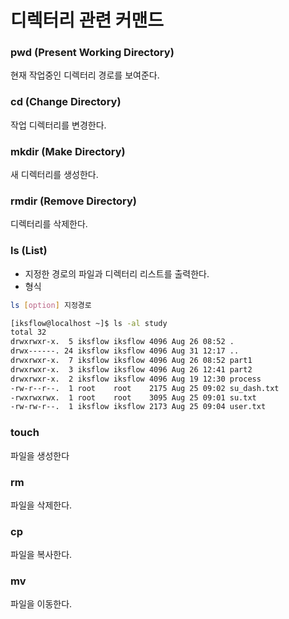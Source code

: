 # 디렉터리 관련 커맨드

### pwd (Present Working Directory)  
현재 작업중인 디렉터리 경로를 보여준다.

### cd (Change Directory)  
작업 디렉터리를 변경한다.

### mkdir (Make Directory)  
새 디렉터리를 생성한다.

### rmdir (Remove Directory)
디렉터리를 삭제한다.

### ls (List)

* 지정한 경로의 파일과 디렉터리 리스트를 출력한다.  
* 형식 
```sh
ls [option] 지정경로
```

```sh
[iksflow@localhost ~]$ ls -al study
total 32
drwxrwxr-x.  5 iksflow iksflow 4096 Aug 26 08:52 .
drwx------. 24 iksflow iksflow 4096 Aug 31 12:17 ..
drwxrwxr-x.  7 iksflow iksflow 4096 Aug 26 08:52 part1
drwxrwxr-x.  3 iksflow iksflow 4096 Aug 26 12:41 part2
drwxrwxr-x.  2 iksflow iksflow 4096 Aug 19 12:30 process
-rw-r--r--.  1 root    root    2175 Aug 25 09:02 su_dash.txt
-rwxrwxrwx.  1 root    root    3095 Aug 25 09:01 su.txt
-rw-rw-r--.  1 iksflow iksflow 2173 Aug 25 09:04 user.txt

```

### touch
파일을 생성한다
### rm
파일을 삭제한다.
### cp
파일을 복사한다.
### mv 
파일을 이동한다.
